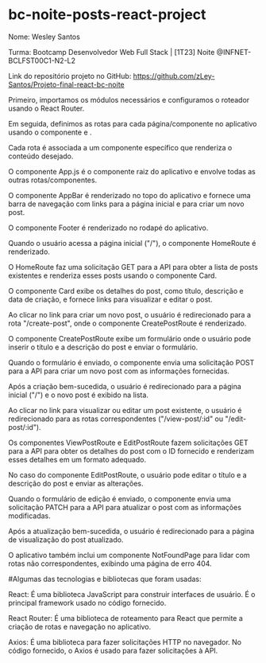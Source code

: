 # bc-noite-posts-react-project

Nome: Wesley Santos

Turma:
Bootcamp Desenvolvedor Web Full Stack | [1T23] Noite
@INFNET-BCLFST00C1-N2-L2

Link do repositório projeto no GitHub: https://github.com/zLey-Santos/Projeto-final-react-bc-noite

Primeiro, importamos os módulos necessários e configuramos o roteador usando o React Router.

Em seguida, definimos as rotas para cada página/componente no aplicativo usando o componente <BrowserRouter> e <Route>.

Cada rota é associada a um componente específico que renderiza o conteúdo desejado.


O componente App.js é o componente raiz do aplicativo e envolve todas as outras rotas/componentes.

O componente AppBar é renderizado no topo do aplicativo e fornece uma barra de navegação com links para a página inicial e para criar um novo post.

O componente Footer é renderizado no rodapé do aplicativo.

Quando o usuário acessa a página inicial ("/"), o componente HomeRoute é renderizado.

O HomeRoute faz uma solicitação GET para a API para obter a lista de posts existentes e renderiza esses posts usando o componente Card.

O componente Card exibe os detalhes do post, como título, descrição e data de criação, e fornece links para visualizar e editar o post.

Ao clicar no link para criar um novo post, o usuário é redirecionado para a rota "/create-post", onde o componente CreatePostRoute é renderizado.

O componente CreatePostRoute exibe um formulário onde o usuário pode inserir o título e a descrição do post e enviar o formulário.

Quando o formulário é enviado, o componente envia uma solicitação POST para a API para criar um novo post com as informações fornecidas.

Após a criação bem-sucedida, o usuário é redirecionado para a página inicial ("/") e o novo post é exibido na lista.

Ao clicar no link para visualizar ou editar um post existente, o usuário é redirecionado para as rotas correspondentes ("/view-post/:id" ou "/edit-post/:id").

Os componentes ViewPostRoute e EditPostRoute fazem solicitações GET para a API para obter os detalhes do post com o ID fornecido e renderizam esses detalhes em um formato adequado.

No caso do componente EditPostRoute, o usuário pode editar o título e a descrição do post e enviar as alterações.

Quando o formulário de edição é enviado, o componente envia uma solicitação PATCH para a API para atualizar o post com as informações modificadas.

Após a atualização bem-sucedida, o usuário é redirecionado para a página de visualização do post atualizado.

O aplicativo também inclui um componente NotFoundPage para lidar com rotas não correspondentes, exibindo uma página de erro 404.
  
  #Algumas das tecnologias e bibliotecas que foram usadas:

React: É uma biblioteca JavaScript para construir interfaces de usuário. É o principal framework usado no código fornecido.

React Router: É uma biblioteca de roteamento para React que permite a criação de rotas e navegação no aplicativo.

Axios: É uma biblioteca para fazer solicitações HTTP no navegador. No código fornecido, o Axios é usado para fazer solicitações à API.
